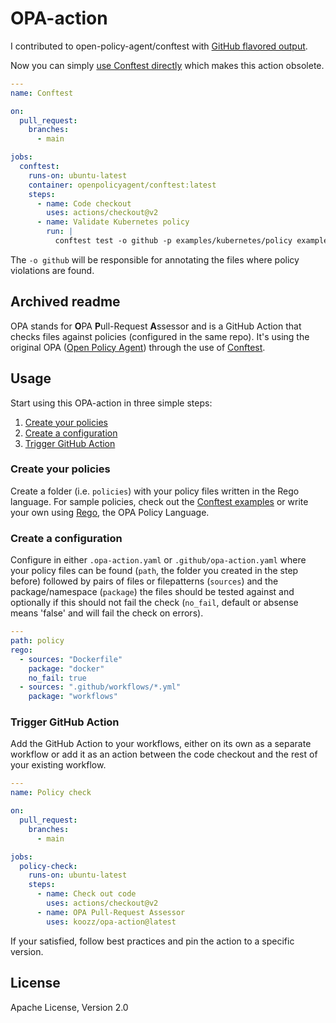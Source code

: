 # OPA-action

I contributed to open-policy-agent/conftest with
[GitHub flavored output](https://github.com/open-policy-agent/conftest/pull/586).

Now you can simply [use Conftest directly](https://www.conftest.dev/options/#github)
which makes this action obsolete.

```yaml
---
name: Conftest

on:
  pull_request:
    branches: 
      - main

jobs:
  conftest:
    runs-on: ubuntu-latest
    container: openpolicyagent/conftest:latest
    steps:
      - name: Code checkout
        uses: actions/checkout@v2
      - name: Validate Kubernetes policy
        run: |
          conftest test -o github -p examples/kubernetes/policy examples/kubernetes/deployment.yaml
```

The `-o github` will be responsible for annotating the files where policy violations
are found.

## Archived readme

OPA stands for **O**PA **P**ull-Request **A**ssessor and is a GitHub Action that
checks files against policies (configured in the same repo). It's using the
original OPA ([Open Policy Agent](https://www.openpolicyagent.org/)) through the
use of [Conftest](https://conftest.dev).

## Usage

Start using this OPA-action in three simple steps:

1. [Create your policies](#create-your-policies)
2. [Create a configuration](#create-a-configuration)
3. [Trigger GitHub Action](#trigger-github-action)

### Create your policies

Create a folder (i.e. `policies`) with your policy files written in the Rego
language. For sample policies, check out the
[Conftest examples](https://github.com/open-policy-agent/conftest/tree/master/examples)
or write your own using [Rego](https://www.openpolicyagent.org/docs/latest/policy-language/),
the OPA Policy Language.

### Create a configuration

Configure in either `.opa-action.yaml` or `.github/opa-action.yaml` where your
policy files can be found (`path`, the folder you created in the step before)
followed by pairs of files or filepatterns (`sources`) and the package/namespace
(`package`) the files should be tested against and optionally if this should not
fail the check (`no_fail`, default or absense means 'false' and will fail the
check on errors).

```yaml
---
path: policy
rego:
  - sources: "Dockerfile"
    package: "docker"
    no_fail: true
  - sources: ".github/workflows/*.yml"
    package: "workflows"
```

### Trigger GitHub Action

Add the GitHub Action to your workflows, either on its own as a separate
workflow or add it as an action between the code checkout and the rest of your
existing workflow.

```yaml
---
name: Policy check

on:
  pull_request:
    branches: 
      - main

jobs:
  policy-check:
    runs-on: ubuntu-latest
    steps:
      - name: Check out code
        uses: actions/checkout@v2
      - name: OPA Pull-Request Assessor
        uses: koozz/opa-action@latest
```

If your satisfied, follow best practices and pin the action to a specific
version.

## License

Apache License, Version 2.0
